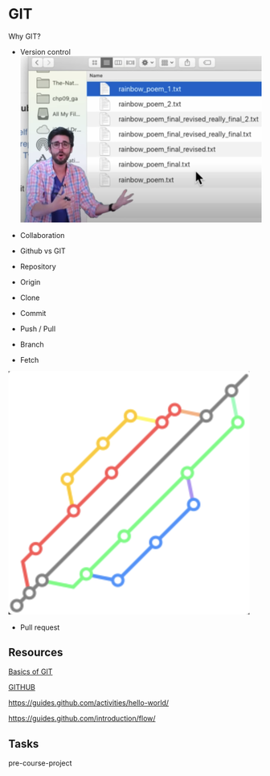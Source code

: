 # GIT

Why GIT?
- Version control
![rain](./rainbowcontrol.png)
- Collaboration
- Github vs GIT
- Repository
- Origin
- Clone
- Commit
- Push / Pull

- Branch
- Fetch

![branches](./branches.png)

- Pull request

## Resources

[Basics of GIT](https://www.youtube.com/watch?v=0fKg7e37bQE)

[GITHUB](https://www.youtube.com/watch?v=w3jLJU7DT5E)

https://guides.github.com/activities/hello-world/

https://guides.github.com/introduction/flow/

## Tasks

pre-course-project
